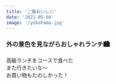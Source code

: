 ```yaml
---
title: 'ご飯おいしい'
date: '2021-05-04'
image: '/yokohama.jpg'
---
```


### 外の景色を見ながらおしゃれランチ🏙  

高級ランチをコースで食べた  
また行きたいな〜  
お買い物もたのしかった！  
